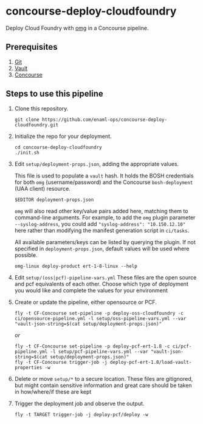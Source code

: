 # concourse-deploy-cloudfoundry

Deploy Cloud Foundry with [omg](https://github.com/enaml-ops) in a Concourse pipeline.

## Prerequisites

1. [Git](https://git-scm.com)
1. [Vault](https://www.vaultproject.io)
1. [Concourse](http://concourse.ci)

## Steps to use this pipeline

1. Clone this repository.

    ```
    git clone https://github.com/enaml-ops/concourse-deploy-cloudfoundry.git
    ```

1. Initialize the repo for your deployment.

    ```
    cd concourse-deploy-cloudfoundry
    ./init.sh
    ```

1. Edit `setup/deployment-props.json`, adding the appropriate values.

    This file is used to populate a `vault` hash.  It holds the BOSH credentials for both `omg` (username/password) and the Concourse `bosh-deployment` (UAA client) resource.

    ```
    $EDITOR deployment-props.json
    ```

    `omg` will also read other key/value pairs added here, matching them to command-line arguments.  For example, to add the `omg` plugin parameter `--syslog-address`, you could add `"syslog-address": "10.150.12.10"` here rather than modifying the manifest generation script in `ci/tasks`.

    All available parameters/keys can be listed by querying the plugin.  If not specified in `deployment-props.json`, default values will be used where possible.


    ```
    omg-linux deploy-product ert-1-8-linux --help
    ```

1. Edit `setup/(oss|pcf)-pipeline-vars.yml`
    These files are the open source and pcf equivalents of each other. Choose
    which type of deployment you would like and complete the values for your
    environment

1. Create or update the pipeline, either opensource or PCF.

    ```
    fly -t CF-Concourse set-pipeline -p deploy-oss-cloudfoundry -c ci/opensource-pipeline.yml -l setup/oss-pipeline-vars.yml --var "vault-json-string=$(cat setup/deployment-props.json)"
    ```

    _or_

    ```
    fly -t CF-Concourse set-pipeline -p deploy-pcf-ert-1.8 -c ci/pcf-pipeline.yml -l setup/pcf-pipeline-vars.yml --var "vault-json-string=$(cat setup/deployment-props.json)"
    fly -t CF-Concourse trigger-job -j deploy-pcf-ert-1.8/load-vault-properties -w
    ```

1. Delete or move `setup/*` to a secure location.
    These files are gitignored, but might contain sensitive information and
    great care should be taken in how/where/if these are kept

1. Trigger the deployment job and observe the output.

    ```
    fly -t TARGET trigger-job -j deploy-pcf/deploy -w
    ```

